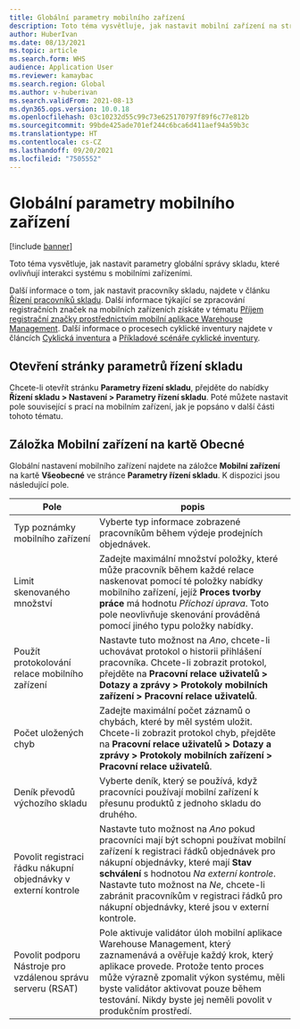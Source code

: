```yaml
---
title: Globální parametry mobilního zařízení
description: Toto téma vysvětluje, jak nastavit mobilní zařízení na stránce Parametry řízení skladu.
author: HuberIvan
ms.date: 08/13/2021
ms.topic: article
ms.search.form: WHS
audience: Application User
ms.reviewer: kamaybac
ms.search.region: Global
ms.author: v-huberivan
ms.search.validFrom: 2021-08-13
ms.dyn365.ops.version: 10.0.18
ms.openlocfilehash: 03c10232d55c99c73e625170797f89f6c77e812b
ms.sourcegitcommit: 99bde425ade701ef244c6bca6d411aef94a59b3c
ms.translationtype: HT
ms.contentlocale: cs-CZ
ms.lasthandoff: 09/20/2021
ms.locfileid: "7505552"
---
```

# <a name="global-mobile-device-parameters"></a>Globální parametry mobilního zařízení

[!include [banner](../includes/banner.md)]

Toto téma vysvětluje, jak nastavit parametry globální správy skladu, které ovlivňují interakci systému s mobilními zařízeními.

Další informace o tom, jak nastavit pracovníky skladu, najdete v článku [Řízení pracovníků skladu](manage-warehouse-workers.md). Další informace týkající se zpracování registračních značek na mobilních zařízeních získáte v tématu [Příjem registrační značky prostřednictvím mobilní aplikace Warehouse Management](warehousing-mobile-device-app-license-plate-receiving.md). Další informace o procesech cyklické inventury najdete v článcích [Cyklická inventura](cycle-counting.md) a [Příkladové scénáře cyklické inventury](cycle-counting-scenarios.md).

## <a name="open-the-warehouse-management-parameters-page"></a>Otevření stránky parametrů řízení skladu

Chcete-li otevřít stránku **Parametry řízení skladu**, přejděte do nabídky **Řízení skladu \> Nastavení \> Parametry řízení skladu**. Poté můžete nastavit pole související s prací na mobilním zařízení, jak je popsáno v další části tohoto tématu.

## <a name="mobile-device-fasttab-on-the-general-tab"></a>Záložka Mobilní zařízení na kartě Obecné

Globální nastavení mobilního zařízení najdete na záložce **Mobilní zařízení** na kartě **Všeobecné** ve stránce **Parametry řízení skladu**. K dispozici jsou následující pole.

| Pole | popis |
|---|---|
| Typ poznámky mobilního zařízení | Vyberte typ informace zobrazené pracovníkům během výdeje prodejních objednávek. |
| Limit skenovaného množství | Zadejte maximální množství položky, které může pracovník během každé relace naskenovat pomocí té položky nabídky mobilního zařízení, jejíž **Proces tvorby práce** má hodnotu *Příchozí úprava*. Toto pole neovlivňuje skenování prováděná pomocí jiného typu položky nabídky. |
| Použít protokolování relace mobilního zařízení | Nastavte tuto možnost na *Ano*, chcete-li uchovávat protokol o historii přihlášení pracovníka. Chcete-li zobrazit protokol, přejděte na **Pracovní relace uživatelů \> Dotazy a zprávy \> Protokoly mobilních zařízení \> Pracovní relace uživatelů**. |
| Počet uložených chyb | Zadejte maximální počet záznamů o chybách, které by měl systém uložit. Chcete-li zobrazit protokol chyb, přejděte na **Pracovní relace uživatelů \> Dotazy a zprávy \> Protokoly mobilních zařízení \> Pracovní relace uživatelů**. |
| Deník převodů výchozího skladu | Vyberte deník, který se používá, když pracovníci používají mobilní zařízení k přesunu produktů z jednoho skladu do druhého. |
| Povolit registraci řádku nákupní objednávky v externí kontrole | Nastavte tuto možnost na *Ano* pokud pracovníci mají být schopni používat mobilní zařízení k registraci řádků objednávek pro nákupní objednávky, které mají **Stav schválení** s hodnotou *Na externí kontrole*. Nastavte tuto možnost na *Ne*, chcete-li zabránit pracovníkům v registraci řádků pro nákupní objednávky, které jsou v externí kontrole. |
| Povolit podporu Nástroje pro vzdálenou správu serveru (RSAT) | Pole aktivuje validátor úloh mobilní aplikace Warehouse Management, který zaznamenává a ověřuje každý krok, který aplikace provede. Protože tento proces může výrazně zpomalit výkon systému, měli byste validátor aktivovat pouze během testování. Nikdy byste jej neměli povolit v produkčním prostředí. |
